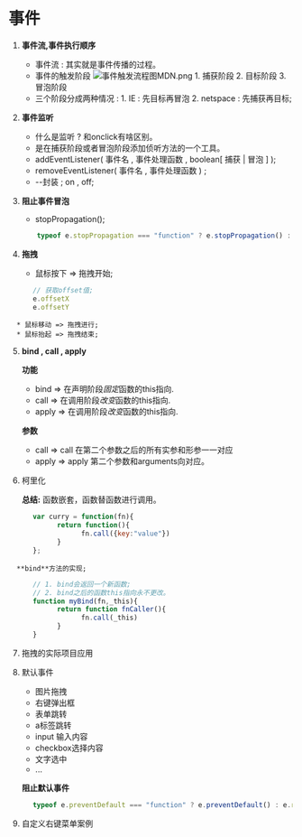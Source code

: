 # 事件

1. **事件流,事件执行顺序**
      * 事件流 : 其实就是事件传播的过程。
      * 事件的触发阶段
      ![事件触发流程图MDN.png](https://upload-images.jianshu.io/upload_images/16960494-0fb99c1d4d622be6.png?imageMogr2/auto-orient/strip%7CimageView2/2/w/1240)
            1. 捕获阶段
            2. 目标阶段
            3. 冒泡阶段
      * 三个阶段分成两种情况 : 
            1. IE       : 先目标再冒泡
            2. netspace : 先捕获再目标;

2. **事件监听**
      * 什么是监听 ? 和onclick有啥区别。
      * 是在捕获阶段或者冒泡阶段添加侦听方法的一个工具。
      * addEventListener( 事件名 , 事件处理函数 , boolean[ 捕获 | 冒泡 ] ); 
      * removeEventListener(  事件名 , 事件处理函数 ) ; 
      * --封装 ; on , off;

3. **阻止事件冒泡**

      * stopPropagation(); 

```javascript
       typeof e.stopPropagation === "function" ? e.stopPropagation() : e.cancelBubble = true;
```

4. **拖拽**

      * 鼠标按下 => 拖拽开始;
```javascript
      // 获取offset值;
      e.offsetX 
      e.offsetY 
```
      * 鼠标移动 => 拖拽进行;
      * 鼠标抬起 => 拖拽结束;

5. **bind , call , apply**

      **功能**
      * bind  => 在声明阶段*固定*函数的this指向.
      * call  => 在调用阶段*改变*函数的this指向.
      * apply => 在调用阶段*改变*函数的this指向.

      **参数**

      * call   => call  在第二个参数之后的所有实参和形参一一对应 
      * apply  => apply 第二个参数和arguments向对应。

6. 柯里化 
      
      **总结:** 函数嵌套，函数替函数进行调用。

```javascript
      var curry = function(fn){
            return function(){
                  fn.call({key:"value"})
            }
      };
```
      **bind**方法的实现;

```javascript
      // 1. bind会返回一个新函数;
      // 2. bind之后的函数this指向永不更改。
      function myBind(fn,_this){
            return function fnCaller(){
                  fn.call(_this)
            }
      }
```

7. 拖拽的实际项目应用

8. 默认事件

      * 图片拖拽
      * 右键弹出框
      * 表单跳转
      * a标签跳转
      * input 输入内容
      * checkbox选择内容
      * 文字选中
      * ...

      **阻止默认事件**

```javascript
      typeof e.preventDefault === "function" ? e.preventDefault() : e.returnValue = false; 
```
9.  自定义右键菜单案例

